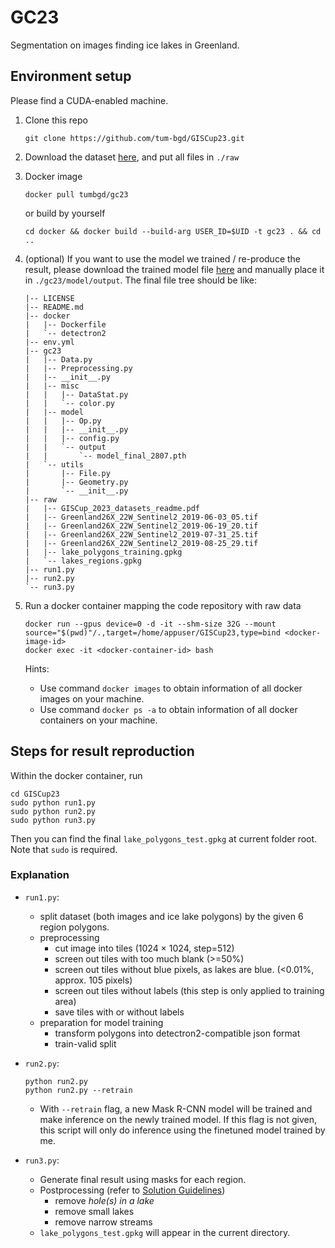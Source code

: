 # GC23

Segmentation on images finding ice lakes in Greenland.

## Environment setup

Please find a CUDA-enabled machine.

1. Clone this repo

    ```
    git clone https://github.com/tum-bgd/GISCup23.git
    ```

2. Download the dataset [here](https://sigspatial2023.sigspatial.org/giscup/download.html), and put all files in `./raw`

3. Docker image

    ```
    docker pull tumbgd/gc23
    ```

    or build by yourself

    ```
    cd docker && docker build --build-arg USER_ID=$UID -t gc23 . && cd ..
    ```

4. (optional) If you want to use the model we trained / re-produce the result, please download the trained model file [here](https://1drv.ms/u/s!Ai0oqAv9Sveg0OVeiauvvdKSOnko4A?e=1lwIWT) and manually place it in `./gc23/model/output`. The final file tree should be like:

    ```
    |-- LICENSE
    |-- README.md
    |-- docker
    |   |-- Dockerfile
    |   `-- detectron2
    |-- env.yml
    |-- gc23
    |   |-- Data.py
    |   |-- Preprocessing.py
    |   |-- __init__.py
    |   |-- misc
    |   |   |-- DataStat.py
    |   |   `-- color.py
    |   |-- model
    |   |   |-- Op.py
    |   |   |-- __init__.py
    |   |   |-- config.py
    |   |   `-- output
    |   |       `-- model_final_2807.pth
    |   `-- utils
    |       |-- File.py
    |       |-- Geometry.py
    |       `-- __init__.py
    |-- raw
    |   |-- GISCup_2023_datasets_readme.pdf
    |   |-- Greenland26X_22W_Sentinel2_2019-06-03_05.tif
    |   |-- Greenland26X_22W_Sentinel2_2019-06-19_20.tif
    |   |-- Greenland26X_22W_Sentinel2_2019-07-31_25.tif
    |   |-- Greenland26X_22W_Sentinel2_2019-08-25_29.tif
    |   |-- lake_polygons_training.gpkg
    |   `-- lakes_regions.gpkg
    |-- run1.py
    |-- run2.py
    `-- run3.py
    ```

5. Run a docker container mapping the code repository with raw data

    ```
    docker run --gpus device=0 -d -it --shm-size 32G --mount source="$(pwd)"/.,target=/home/appuser/GISCup23,type=bind <docker-image-id>
    docker exec -it <docker-container-id> bash
    ```

    Hints:

    - Use command `docker images` to obtain information of all docker images on your machine.
    - Use command `docker ps -a` to obtain information of all docker containers on your machine.

## Steps for result reproduction

Within the docker container, run

```
cd GISCup23
sudo python run1.py
sudo python run2.py
sudo python run3.py
```

Then you can find the final `lake_polygons_test.gpkg` at current folder root. Note that `sudo` is required.

### Explanation

- `run1.py`:
    - split dataset (both images and ice lake polygons) by the given 6 region polygons.
    - preprocessing
        - cut image into tiles (1024 $\times$ 1024, step=512)
        - screen out tiles with too much blank (>=50%)
        - screen out tiles without blue pixels, as lakes are blue. (<0.01%, approx. 105 pixels)
        - screen out tiles without labels (this step is only applied to training area)
        - save tiles with or without labels
    - preparation for model training
        - transform polygons into detectron2-compatible json format
        - train-valid split

- `run2.py`:
    ```
    python run2.py
    python run2.py --retrain
    ```
    - With `--retrain` flag, a new Mask R-CNN model will be trained and make inference on the newly trained model. If this flag is not given, this script will only do inference using the finetuned model trained by me.

- `run3.py`:
    - Generate final result using masks for each region.
    - Postprocessing (refer to [Solution Guidelines](https://sigspatial2023.sigspatial.org/giscup/problem.html))
        - remove *hole(s) in a lake*
        - remove small lakes
        - remove narrow streams
    - `lake_polygons_test.gpkg` will appear in the current directory.
